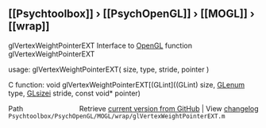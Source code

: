 ## [[Psychtoolbox]] &#8250; [[PsychOpenGL]] &#8250; [[MOGL]] &#8250; [[wrap]]

glVertexWeightPointerEXT  Interface to [OpenGL](OpenGL) function glVertexWeightPointerEXT  
  
usage:  glVertexWeightPointerEXT( size, type, stride, pointer )  
  
C function:  void glVertexWeightPointerEXT[(GLint]((GLint) size, [GLenum](GLenum) type, [GLsizei](GLsizei) stride, const void\* pointer)  




<div class="code_header" style="text-align:right;">
  <span style="float:left;">Path&nbsp;&nbsp;</span> <span class="counter">Retrieve <a href=
  "https://raw.github.com/Psychtoolbox-3/Psychtoolbox-3/beta/Psychtoolbox/PsychOpenGL/MOGL/wrap/glVertexWeightPointerEXT.m">current version from GitHub</a> | View <a href=
  "https://github.com/Psychtoolbox-3/Psychtoolbox-3/commits/beta/Psychtoolbox/PsychOpenGL/MOGL/wrap/glVertexWeightPointerEXT.m">changelog</a></span>
</div>
<div class="code">
  <code>Psychtoolbox/PsychOpenGL/MOGL/wrap/glVertexWeightPointerEXT.m</code>
</div>

